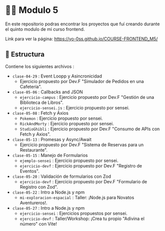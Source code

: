 # 👩‍💻 Modulo 5

En este repositorio podras encontrar los proyectos que fuí creando durante el quinto modulo de mi curso frontend.

Link para ver la página: <https://yo-0ss.github.io/COURSE-FRONTEND_M5/>

## 📑 Estructura

Contiene los siguientes archivos :

- `clase-04-29` : Event Loopp y Asincronicidad
  - Ejercicio propuesto por Dev.F "Simulador de Pedidos en una Cafetería".
- `clase-05-06` : Callbacks and JSON
  - `ejercicio-campus` : Ejercicio propuesto por Dev.F "Gestión de una Biblioteca de Libros".
  - `ejercicio-sensei.js` : Ejercicio propuesto por sensei.
- `clase-05-08` : Fetch y Axios
  - `Pokemon` : Ejercicio propuesto por sensei.
  - `RickAndMorty` : Ejercicio propuesto por sensei.
  - `StudioGhibli` : Ejercicio propuesto por Dev.F "Consumo de APIs con Fetch y Axios".
- `clase-05-13` : Promesas y Async/Await
  - Ejercicio propuesto por Dev.F "Sistema de Reservas para un Restaurante".
- `clase-05-15` : Manejo de Formularios
  - `ejemplo-sensei` : Ejercicio propuesto por sensei.
  - `ejercicio-devf` : Ejercicio propuesto por Dev.F "Registro de Eventos".
- `clase-05-20` : Validación de formularios con Zod
  - `ejercicio-devf` : Ejercicio propuesto por Dev.F "Formulario de Registro con Zod".
- `clase-05-22` : Intro a Node.js y npm
  - `mi-exploracion-espacial` : Taller: ¡Node.js para Novatos Aventureros!.
- `clase-05-27` : Intro a Node.js y npm
  - `ejercicio-sensei` : Ejercicios propuestos por sensei.
  - `ejercicio-devf` : Taller/Workshop: ¡Crea tu propio "Adivina el número" con Vite!
